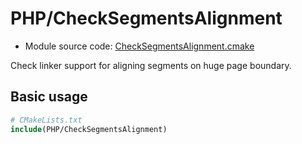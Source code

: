 <!-- This is auto-generated file. -->
# PHP/CheckSegmentsAlignment

* Module source code: [CheckSegmentsAlignment.cmake](https://github.com/petk/php-build-system/blob/master/cmake/cmake/modules/PHP/CheckSegmentsAlignment.cmake)

Check linker support for aligning segments on huge page boundary.

## Basic usage

```cmake
# CMakeLists.txt
include(PHP/CheckSegmentsAlignment)
```
